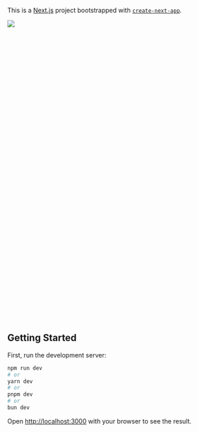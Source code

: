 This is a [Next.js](https://nextjs.org/) project bootstrapped with [`create-next-app`](https://github.com/vercel/next.js/tree/canary/packages/create-next-app).
<div
  style="
  overflow: hidden;
  width: 1200px; 
  height: 675px; "
> 
  <img src="https://image.thum.io/get/https://browser-homepage-ample-samples.vercel.app/" />
</div>

## Getting Started

First, run the development server:

```bash
npm run dev
# or
yarn dev
# or
pnpm dev
# or
bun dev
```

Open [http://localhost:3000](http://localhost:3000) with your browser to see the result.
